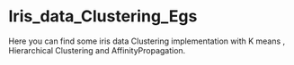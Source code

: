# Iris_data_Clustering_Egs

Here you can find some iris data Clustering implementation with K means , Hierarchical Clustering and AffinityPropagation.
